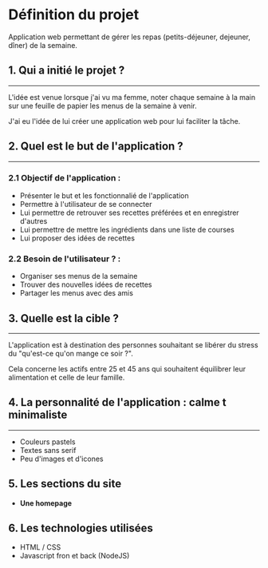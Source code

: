# Définition du projet

Application web permettant de gérer les repas (petits-déjeuner, dejeuner, dîner) de la semaine.

## 1. Qui a initié le projet ?
---

L'idée est venue lorsque j'ai vu ma femme, noter chaque semaine à la main sur une feuille de papier les menus de la semaine à venir.

J'ai eu l'idée de lui créer une application web pour lui faciliter la tâche.

## 2. Quel est le but de l'application ?
---

### 2.1 Objectif de l'application :

- Présenter le but et les fonctionnalié de l'application
- Permettre à l'utilisateur de se connecter
- Lui permettre de retrouver ses recettes préférées et en enregistrer d'autres
- Lui permettre de mettre les ingrédients dans une liste de courses
- Lui proposer des idées de recettes

### 2.2 Besoin de l'utilisateur ? :

- Organiser ses menus de la semaine
- Trouver des nouvelles idées de recettes
- Partager les menus avec des amis

## 3. Quelle est la cible ?
---

L'application est à destination des personnes souhaitant se libérer du stress du "qu'est-ce qu'on mange ce soir ?".

Cela concerne les actifs entre 25 et 45 ans qui souhaitent équilibrer leur alimentation et celle de leur famille.

## 4. La personnalité de l'application : calme t minimaliste
---

- Couleurs pastels
- Textes sans serif
- Peu d'images et d'icones

## 5. Les sections du site

- **Une homepage**

## 6. Les technologies utilisées

- HTML / CSS
- Javascript fron et back (NodeJS)

